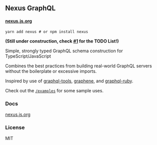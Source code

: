 ## Nexus GraphQL

#### [nexus.js.org](https://nexus.js.org)

```
yarn add nexus # or npm install nexus
```

**(Still under construction, check [#1](https://github.com/graphql-nexus/nexus/issues/1) for the TODO List!)**

Simple, strongly typed GraphQL schema construction for TypeScript/JavaScript

Combines the best practices from building real-world GraphQL servers without the boilerplate or excessive imports.

Inspired by use of [graphql-tools](https://github.com/apollographql/graphql-tools), [graphene](https://docs.graphene-python.org/en/latest/), and [graphql-ruby](https://github.com/rmosolgo/graphql-ruby).

Check out the [`/examples`](/examples) for some sample uses.

### Docs

[nexus.js.org](https://nexus.js.org)

### License

MIT
